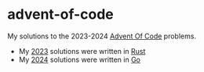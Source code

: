 # advent-of-code
My solutions to the 2023-2024 [Advent Of Code](https://adventofcode.com/) problems.

- My [2023](https://adventofcode.com/2023) solutions were written in [Rust](https://www.rust-lang.org/)
- My [2024](https://adventofcode.com/2024) solutions were written in [Go](https://go.dev/)
